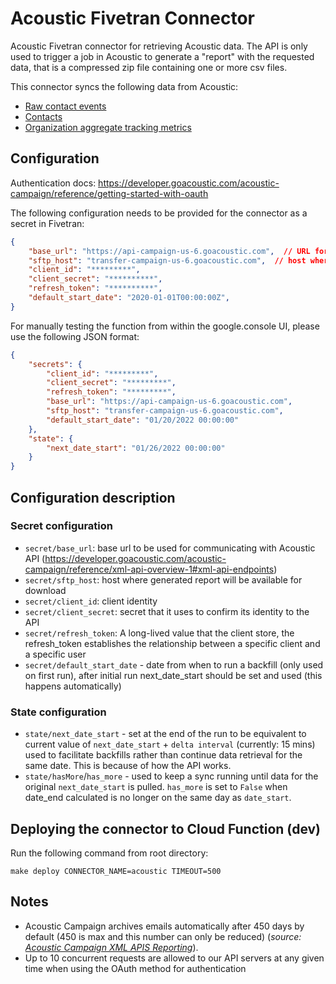 # Acoustic Fivetran Connector

Acoustic Fivetran connector for retrieving Acoustic data. The API is only used to trigger a job in Acoustic to generate a "report" with the requested data, that is a compressed zip file containing one or more csv files.

This connector syncs the following data from Acoustic:
- [Raw contact events](https://developer.goacoustic.com/acoustic-campaign/reference/rawrecipientdataexport)
- [Contacts](https://developer.goacoustic.com/acoustic-campaign/reference/export-from-a-database)
- [Organization aggregate tracking metrics](https://developer.goacoustic.com/acoustic-campaign/reference/getaggregatetrackingfororg)


## Configuration

Authentication docs: https://developer.goacoustic.com/acoustic-campaign/reference/getting-started-with-oauth

The following configuration needs to be provided for the connector as a secret in Fivetran:

```json
{
    "base_url": "https://api-campaign-us-6.goacoustic.com",  // URL for a specific instance to use
    "sftp_host": "transfer-campaign-us-6.goacoustic.com",  // host where generated report will be available
    "client_id": "*********",
    "client_secret": "**********",
    "refresh_token": "**********",
    "default_start_date": "2020-01-01T00:00:00Z",
}
```

For manually testing the function from within the google.console UI, please use the following JSON format:
```json
{
    "secrets": {
        "client_id": "*********",
        "client_secret": "*********",
        "refresh_token": "*********",
        "base_url": "https://api-campaign-us-6.goacoustic.com",
        "sftp_host": "transfer-campaign-us-6.goacoustic.com",
        "default_start_date": "01/20/2022 00:00:00"
    },
    "state": {
        "next_date_start": "01/26/2022 00:00:00"
    }
}
```


## Configuration description

### Secret configuration
- `secret/base_url`: base url to be used for communicating with Acoustic API (https://developer.goacoustic.com/acoustic-campaign/reference/xml-api-overview-1#xml-api-endpoints)
- `secret/sftp_host`: host where generated report will be available for download
- `secret/client_id`: client identity
- `secret/client_secret`: secret that it uses to confirm its identity to the API
- `secret/refresh_token`: A long-lived value that the client store, the refresh_token establishes the relationship between a specific client and a specific user
- `secret/default_start_date` - date from when to run a backfill (only used on first run), after initial run next_date_start should be set and used (this happens automatically)

### State configuration
- `state/next_date_start` - set at the end of the run to be equivalent to current value of `next_date_start` + `delta interval` (currently: 15 mins)
used to facilitate backfills rather than continue data retrieval for the same date. This is because of how the API works.
- `state/hasMore`/`has_more` - used to keep a sync running until data for the original `next_date_start` is pulled. `has_more` is set to `False` when date_end calculated is no longer on the same day as `date_start`.


## Deploying the connector to Cloud Function (dev)
Run the following command from root directory:
```
make deploy CONNECTOR_NAME=acoustic TIMEOUT=500
```


## Notes
- Acoustic Campaign archives emails automatically after 450 days by default (450 is max and this number can only be reduced) (_source: [Acoustic Campaign XML APIS Reporting](https://developer.goacoustic.com/acoustic-campaign/reference/reporting)_).
- Up to 10 concurrent requests are allowed to our API servers at any given time when using the OAuth method for authentication

